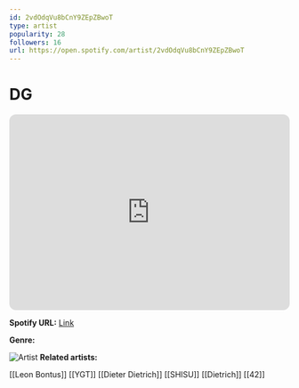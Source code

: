 ```yaml
---
id: 2vdOdqVu8bCnY9ZEpZBwoT
type: artist
popularity: 28
followers: 16
url: https://open.spotify.com/artist/2vdOdqVu8bCnY9ZEpZBwoT
---
```

# DG

<iframe style="border-radius:12px" src="https://open.spotify.com/embed/artist/2vdOdqVu8bCnY9ZEpZBwoT" width="100%" height="352" frameBorder="0" allowfullscreen="" allow="autoplay; clipboard-write; encrypted-media; fullscreen; picture-in-picture" loading="lazy"></iframe>

**Spotify URL:** [Link](https://open.spotify.com/artist/2vdOdqVu8bCnY9ZEpZBwoT)

**Genre:** 

![Artist]()
**Related artists:**

[[Leon Bontus]]
[[YGT]]
[[Dieter Dietrich]]
[[SHISU]]
[[Dietrich]]
[[42]]
